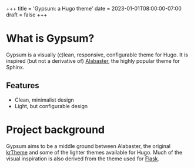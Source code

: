 +++
title = 'Gypsum: a Hugo theme'
date = 2023-01-01T08:00:00-07:00
draft = false
+++

# What is Gypsum?

Gypsum is a visually (c)lean, responsive, configurable theme for Hugo. It is inspired (but not a derivative of) [Alabaster](https://alabaster.readthedocs.io/), the highly popular theme for Sphinx. 

## Features

* Clean, minimalist design
* Light, but configurable design

# Project background

Gypsum aims to be a middle ground between Alabaster, the original [krTheme](https://github.com/kennethreitz-archive/kr-sphinx-themes) and some of the lighter themes available for Hugo. Much of the visual inspiration is also derived from the theme used for [Flask](https://flask.palletsprojects.com). 


